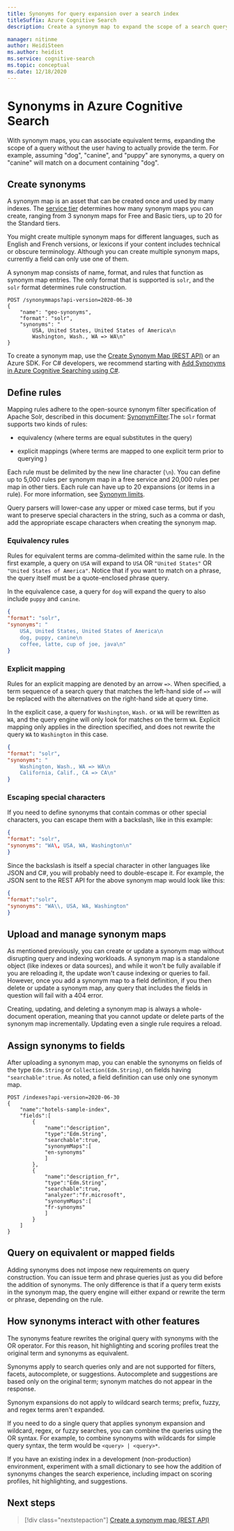 ```yaml
---
title: Synonyms for query expansion over a search index
titleSuffix: Azure Cognitive Search
description: Create a synonym map to expand the scope of a search query on an Azure Cognitive Search index. Scope is broadened to include equivalent terms you provide in a list.

manager: nitinme
author: HeidiSteen
ms.author: heidist
ms.service: cognitive-search
ms.topic: conceptual
ms.date: 12/18/2020
---
```

# Synonyms in Azure Cognitive Search

With synonym maps, you can associate equivalent terms, expanding the scope of a query without the user having to actually provide the term. For example, assuming "dog", "canine", and "puppy" are synonyms, a query on "canine" will match on a document containing "dog".

## Create synonyms

A synonym map is an asset that can be created once and used by many indexes. The [service tier](search-limits-quotas-capacity.md#synonym-limits) determines how many synonym maps you can create, ranging from 3 synonym maps for Free and Basic tiers, up to 20 for the Standard tiers. 

You might create multiple synonym maps for different languages, such as English and French versions, or lexicons if your content includes technical or obscure terminology. Although you can create multiple synonym maps, currently a field can only use one of them.

A synonym map consists of name, format, and rules that function as synonym map entries. The only format that is supported is `solr`, and the `solr` format determines rule construction.

```http
POST /synonymmaps?api-version=2020-06-30
{
    "name": "geo-synonyms",
    "format": "solr",
    "synonyms": "
        USA, United States, United States of America\n
        Washington, Wash., WA => WA\n"
}
```

To create a synonym map, use the [Create Synonym Map (REST API)](/rest/api/searchservice/create-synonym-map) or an Azure SDK. For C# developers, we recommend starting with [Add Synonyms in Azure Cognitive Searching using C#](search-synonyms-tutorial-sdk.md).

## Define rules

Mapping rules adhere to the open-source synonym filter specification of Apache Solr, described in this document: [SynonymFilter](https://cwiki.apache.org/confluence/display/solr/Filter+Descriptions#FilterDescriptions-SynonymFilter).The `solr` format supports two kinds of rules:

+ equivalency (where terms are equal substitutes in the query)

+ explicit mappings (where terms are mapped to one explicit term prior to querying )

Each rule must be delimited by the new line character (`\n`). You can define up to 5,000 rules per synonym map in a free service and 20,000 rules per map in other tiers. Each rule can have up to 20 expansions (or items in a rule). For more information, see [Synonym limits](search-limits-quotas-capacity.md#synonym-limits).

Query parsers will lower-case any upper or mixed case terms, but if you want to preserve special characters in the string, such as a comma or dash, add the appropriate escape characters when creating the synonym map. 

### Equivalency rules

Rules for equivalent terms are comma-delimited within the same rule. In the first example, a query on `USA` will expand to `USA` OR `"United States"` OR `"United States of America"`. Notice that if you want to match on a phrase, the query itself must be a quote-enclosed phrase query.

In the equivalence case, a query for `dog` will expand the query to also include `puppy` and `canine`.

```json
{
"format": "solr",
"synonyms": "
    USA, United States, United States of America\n
    dog, puppy, canine\n
    coffee, latte, cup of joe, java\n"
}
```

### Explicit mapping

Rules for an explicit mapping are denoted by an arrow `=>`. When specified, a term sequence of a search query that matches the left-hand side of `=>` will be replaced with the alternatives on the right-hand side at query time.

In the explicit case, a query for `Washington`, `Wash.` or `WA` will be rewritten as `WA`, and the query engine will only look for matches on the term `WA`. Explicit mapping only applies in the direction specified, and does not rewrite the query `WA` to `Washington` in this case.

```json
{
"format": "solr",
"synonyms": "
    Washington, Wash., WA => WA\n
    California, Calif., CA => CA\n"
}
```

### Escaping special characters

If you need to define synonyms that contain commas or other special characters, you can escape them with a backslash, like in this example:

```json
{
"format": "solr",
"synonyms": "WA\, USA, WA, Washington\n"
}
```

Since the backslash is itself a special character in other languages like JSON and C#, you will probably need to double-escape it. For example, the JSON sent to the REST API for the above synonym map would look like this:

```json
{
"format":"solr",
"synonyms": "WA\\, USA, WA, Washington"
}
```

## Upload and manage synonym maps

As mentioned previously, you can create or update a synonym map without disrupting query and indexing workloads. A synonym map is a standalone object (like indexes or data sources), and while it won't be fully available if you are reloading it, the update won't cause indexing or queries to fail. However, once you add a synonym map to a field definition, if you then delete or update a synonym map, any query that includes the fields in question will fail with a 404 error.

Creating, updating, and deleting a synonym map is always a whole-document operation, meaning that you cannot update or delete parts of the synonym map incrementally. Updating even a single rule requires a reload.

## Assign synonyms to fields

After uploading a synonym map, you can enable the synonyms on fields of the type `Edm.String` or `Collection(Edm.String)`, on fields having `"searchable":true`. As noted, a field definition can use only one synonym map.

```http
POST /indexes?api-version=2020-06-30
{
    "name":"hotels-sample-index",
    "fields":[
        {
            "name":"description",
            "type":"Edm.String",
            "searchable":true,
            "synonymMaps":[
            "en-synonyms"
            ]
        },
        {
            "name":"description_fr",
            "type":"Edm.String",
            "searchable":true,
            "analyzer":"fr.microsoft",
            "synonymMaps":[
            "fr-synonyms"
            ]
        }
    ]
}
```

## Query on equivalent or mapped fields

Adding synonyms does not impose new requirements on query construction. You can issue term and phrase queries just as you did before the addition of synonyms. The only difference is that if a query term exists in the synonym map, the query engine will either expand or rewrite the term or phrase, depending on the rule.

## How synonyms interact with other features

The synonyms feature rewrites the original query with synonyms with the OR operator. For this reason, hit highlighting and scoring profiles treat the original term and synonyms as equivalent.

Synonyms apply to search queries only and are not supported for filters, facets, autocomplete, or suggestions. Autocomplete and suggestions are based only on the original term; synonym matches do not appear in the response.

Synonym expansions do not apply to wildcard search terms; prefix, fuzzy, and regex terms aren't expanded.

If you need to do a single query that applies synonym expansion and wildcard, regex, or fuzzy searches, you can combine the queries using the OR syntax. For example, to combine synonyms with wildcards for simple query syntax, the term would be `<query> | <query>*`.

If you have an existing index in a development (non-production) environment, experiment with a small dictionary to see how the addition of synonyms changes the search experience, including impact on scoring profiles, hit highlighting, and suggestions.

## Next steps

> [!div class="nextstepaction"]
> [Create a synonym map (REST API)](/rest/api/searchservice/create-synonym-map)